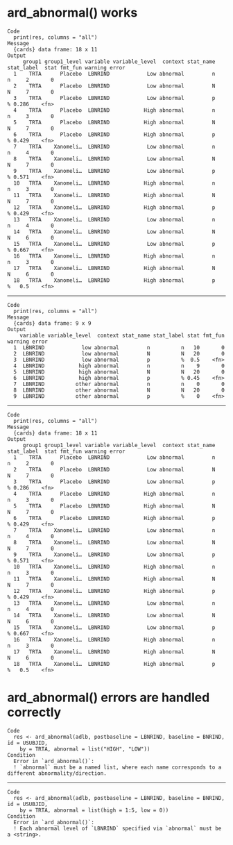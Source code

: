 # ard_abnormal() works

    Code
      print(res, columns = "all")
    Message
      {cards} data frame: 18 x 11
    Output
         group1 group1_level variable variable_level  context stat_name stat_label  stat fmt_fun warning error
      1    TRTA      Placebo  LBNRIND            Low abnormal         n          n     2       0              
      2    TRTA      Placebo  LBNRIND            Low abnormal         N          N     7       0              
      3    TRTA      Placebo  LBNRIND            Low abnormal         p          % 0.286    <fn>              
      4    TRTA      Placebo  LBNRIND           High abnormal         n          n     3       0              
      5    TRTA      Placebo  LBNRIND           High abnormal         N          N     7       0              
      6    TRTA      Placebo  LBNRIND           High abnormal         p          % 0.429    <fn>              
      7    TRTA    Xanomeli…  LBNRIND            Low abnormal         n          n     4       0              
      8    TRTA    Xanomeli…  LBNRIND            Low abnormal         N          N     7       0              
      9    TRTA    Xanomeli…  LBNRIND            Low abnormal         p          % 0.571    <fn>              
      10   TRTA    Xanomeli…  LBNRIND           High abnormal         n          n     3       0              
      11   TRTA    Xanomeli…  LBNRIND           High abnormal         N          N     7       0              
      12   TRTA    Xanomeli…  LBNRIND           High abnormal         p          % 0.429    <fn>              
      13   TRTA    Xanomeli…  LBNRIND            Low abnormal         n          n     4       0              
      14   TRTA    Xanomeli…  LBNRIND            Low abnormal         N          N     6       0              
      15   TRTA    Xanomeli…  LBNRIND            Low abnormal         p          % 0.667    <fn>              
      16   TRTA    Xanomeli…  LBNRIND           High abnormal         n          n     3       0              
      17   TRTA    Xanomeli…  LBNRIND           High abnormal         N          N     6       0              
      18   TRTA    Xanomeli…  LBNRIND           High abnormal         p          %   0.5    <fn>              

---

    Code
      print(res, columns = "all")
    Message
      {cards} data frame: 9 x 9
    Output
        variable variable_level  context stat_name stat_label stat fmt_fun warning error
      1  LBNRIND            low abnormal         n          n   10       0              
      2  LBNRIND            low abnormal         N          N   20       0              
      3  LBNRIND            low abnormal         p          %  0.5    <fn>              
      4  LBNRIND           high abnormal         n          n    9       0              
      5  LBNRIND           high abnormal         N          N   20       0              
      6  LBNRIND           high abnormal         p          % 0.45    <fn>              
      7  LBNRIND          other abnormal         n          n    0       0              
      8  LBNRIND          other abnormal         N          N   20       0              
      9  LBNRIND          other abnormal         p          %    0    <fn>              

---

    Code
      print(res, columns = "all")
    Message
      {cards} data frame: 18 x 11
    Output
         group1 group1_level variable variable_level  context stat_name stat_label  stat fmt_fun warning error
      1    TRTA      Placebo  LBNRIND            Low abnormal         n          n     2       0              
      2    TRTA      Placebo  LBNRIND            Low abnormal         N          N     7       0              
      3    TRTA      Placebo  LBNRIND            Low abnormal         p          % 0.286    <fn>              
      4    TRTA      Placebo  LBNRIND           High abnormal         n          n     3       0              
      5    TRTA      Placebo  LBNRIND           High abnormal         N          N     7       0              
      6    TRTA      Placebo  LBNRIND           High abnormal         p          % 0.429    <fn>              
      7    TRTA    Xanomeli…  LBNRIND            Low abnormal         n          n     4       0              
      8    TRTA    Xanomeli…  LBNRIND            Low abnormal         N          N     7       0              
      9    TRTA    Xanomeli…  LBNRIND            Low abnormal         p          % 0.571    <fn>              
      10   TRTA    Xanomeli…  LBNRIND           High abnormal         n          n     3       0              
      11   TRTA    Xanomeli…  LBNRIND           High abnormal         N          N     7       0              
      12   TRTA    Xanomeli…  LBNRIND           High abnormal         p          % 0.429    <fn>              
      13   TRTA    Xanomeli…  LBNRIND            Low abnormal         n          n     4       0              
      14   TRTA    Xanomeli…  LBNRIND            Low abnormal         N          N     6       0              
      15   TRTA    Xanomeli…  LBNRIND            Low abnormal         p          % 0.667    <fn>              
      16   TRTA    Xanomeli…  LBNRIND           High abnormal         n          n     3       0              
      17   TRTA    Xanomeli…  LBNRIND           High abnormal         N          N     6       0              
      18   TRTA    Xanomeli…  LBNRIND           High abnormal         p          %   0.5    <fn>              

# ard_abnormal() errors are handled correctly

    Code
      res <- ard_abnormal(adlb, postbaseline = LBNRIND, baseline = BNRIND, id = USUBJID,
        by = TRTA, abnormal = list("HIGH", "LOW"))
    Condition
      Error in `ard_abnormal()`:
      ! `abnormal` must be a named list, where each name corresponds to a different abnormality/direction.

---

    Code
      res <- ard_abnormal(adlb, postbaseline = LBNRIND, baseline = BNRIND, id = USUBJID,
        by = TRTA, abnormal = list(high = 1:5, low = 0))
    Condition
      Error in `ard_abnormal()`:
      ! Each abnormal level of `LBNRIND` specified via `abnormal` must be a <string>.

